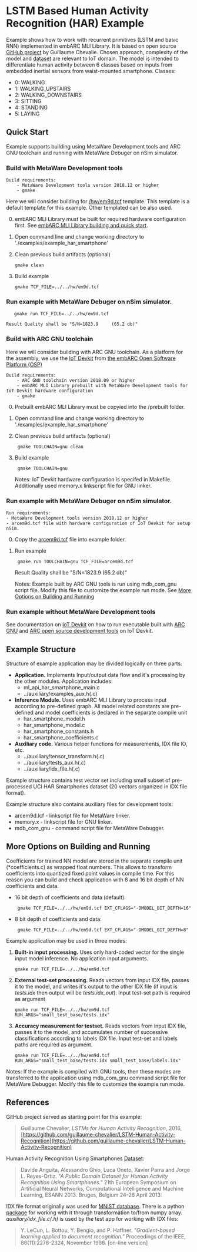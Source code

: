 LSTM Based Human Activity Recognition (HAR) Example  
==============================================
Example shows how to work with recurrent primitives (LSTM and basic RNN) implemented in embARC MLI Library. It is based on open source [GitHub project](https://github.com/guillaume-chevalier/LSTM-Human-Activity-Recognition) by Guillaume Chevalie. Chosen approach, complexity of the model and [dataset](https://archive.ics.uci.edu/ml/datasets/Human+Activity+Recognition+Using+Smartphones) are relevant to IoT domain. The model is intended to differentiate human activity between 6 classes based on inputs from embedded inertial sensors from waist-mounted smartphone. Classes:
 * 0: WALKING
 * 1: WALKING_UPSTAIRS
 * 2: WALKING_DOWNSTAIRS
 * 3: SITTING
 * 4: STANDING
 * 5: LAYING

Quick Start
--------------

Example supports building using MetaWare Development tools and ARC GNU toolchain and running with MetaWare Debuger on nSim simulator.

### Build with MetaWare Development tools

    Build requirements:
        - MetaWare Development tools version 2018.12 or higher
        - gmake

Here we will consider building for [/hw/em9d.tcf](/hw/em9d.tcf) template. This template is a default template for this example. Other templated can be also used. 

0. embARC MLI Library must be built for required hardware configuration first. See [embARC MLI Library building and quick start](/README.md#building-and-quick-start).

1. Open command line and change working directory to './examples/example_har_smartphone'

2. Clean previous build artifacts (optional)

       gmake clean

3. Build example 

       gmake TCF_FILE=../../hw/em9d.tcf 

### Run example with MetaWare Debuger on nSim simulator.

       gmake run TCF_FILE=../../hw/em9d.tcf

    Result Quality shall be "S/N=1823.9     (65.2 db)"

### Build with ARC GNU toolchain

Here we will consider building with ARC GNU toolchain. As a platform for the assembly, we use the [IoT Devkit](https://embarc.org/embarc_osp/doc/build/html/board/iotdk.html) from [the embARC Open Software Platform (OSP)](https://embarc.org/embarc_osp/doc/build/html/introduction/introduction.html#)

    Build requirements:
        - ARC GNU toolchain version 2018.09 or higher
        - embARC MLI Library prebuilt with MetaWare Development tools for IoT Devkit hardware configuration
        - gmake

0. Prebuilt embARC MLI Library  must be copyied into the /prebuilt folder.

1. Open command line and change working directory to './examples/example_har_smartphone'

2. Clean previous build artifacts (optional)

        gmake TOOLCHAIN=gnu clean

3. Build example

        gmake TOOLCHAIN=gnu

   Notes: IoT Devkit hardware configuration is specifed in Makefile. Additionally used memory.x linkscript file for GNU linker. 

### Run example with MetaWare Debuger on nSim simulator.

    Run requirements:
    - MetaWare Development tools version 2018.12 or higher
    - arcem9d.tcf file with hardware configuration of IoT Devkit for setup nSim.

0. Copy the [arcem9d.tcf](https://github.com/foss-for-synopsys-dwc-arc-processors/embarc_osp/blob/master/board/iotdk/configs/10/tcf/arcem9d.tcf) file into example folder.

1. Run example 

        gmake run TOOLCHAIN=gnu TCF_FILE=arcem9d.tcf

    Result Quality shall be "S/N=1823.9     (65.2 db)"

    Notes: Example built by ARC GNU tools is run using mdb_com_gnu script file. Modify this file to customize the example run mode. See [More Options on Building and Running](README.md#more-options-on-building-and-running)

### Run example without MetaWare Development tools

See documentation on [IoT Devkit](https://embarc.org/embarc_osp/doc/build/html/board/iotdk.html) on how to run executable built with [ARC GNU](https://embarc.org/toolchain/index.html) and [ARC open source development tools](https://embarc.org/embarc_osp/doc/build/html/index.html) on IoT Devkit.


Example Structure
--------------------
Structure of example application may be divided logically on three parts:

* **Application.** Implements Input/output data flow and it's processing by the other modules. Application includes:
   * ml_api_har_smartphone_main.c
   * ../auxiliary/examples_aux.h(.c)
* **Inference Module.** Uses embARC MLI Library to process input according to pre-defined graph. All model related constants are pre-defined and model coefficients is declared in the separate compile unit 
   * har_smartphone_model.h
   * har_smartphone_model.c
   * har_smartphone_constants.h
   * har_smartphone_coefficients.c
* **Auxiliary code.** Various helper functions for measurements, IDX file IO, etc.
   * ../auxiliary/tensor_transform.h(.c)
   * ../auxiliary/tests_aux.h(.c)
   * ../auxiliary/idx_file.h(.c)

Example structure contains test vector set including small subset of pre-processed UCI HAR Smartphones dataset (20 vectors organized in IDX file format).

Example structure also contains auxiliary files for development tools:
 * arcem9d.lcf - linkscript file for MetaWare linker.
 * memory.x    - linkscript file for GNU linker.
 * mdb_com_gnu - command script file for MetaWare Debugger.

More Options on Building and Running
---------------------------------------
Coefficients for trained NN model are stored in the separate compile unit (*coefficients.c) as wrapped float numbers. This allows to transform coefficients into quantized fixed point values in compile time.
For this reason you can build and check application with 8 and 16 bit depth of NN coefficients and data.

* 16 bit depth of coefficients and data (default):
 
       gmake TCF_FILE=../../hw/em9d.tcf EXT_CFLAGS="-DMODEL_BIT_DEPTH=16"

* 8 bit depth of coefficients and data:

       gmake TCF_FILE=../../hw/em9d.tcf EXT_CFLAGS="-DMODEL_BIT_DEPTH=8"

Example application may be used in three modes:
1. **Built-in input processing.** Uses only hard-coded vector for the single input model inference. 
No application input arguments.

       gmake run TCF_FILE=../../hw/em9d.tcf

2. **External test-set processing.** Reads vectors from input IDX file, passes it to the model, and writes it's output to the other IDX file (if input is *tests.idx* then output will be *tests.idx_out*). 
Input test-set path is required as argument

       gmake run TCF_FILE=../../hw/em9d.tcf RUN_ARGS="small_test_base/tests.idx"

3. **Accuracy measurement for testset.** Reads vectors from input IDX file, passes it to the model, and accumulates number of successive classifications according to labels IDX file. 
Input test-set and labels paths are required as argument.

       gmake run TCF_FILE=../../hw/em9d.tcf RUN_ARGS="small_test_base/tests.idx small_test_base/labels.idx"

Notes: If the example is compiled with GNU tools, then these modes are transferred to the application using mdb_com_gnu command script file for MetaWare Debugger.
       Modify this file to customize the example run mode.

References
----------------------------
GitHub project served as starting point for this example:
> Guillaume Chevalier, *LSTMs for Human Activity Recognition*, 2016,[https://github.com/guillaume-chevalier/LSTM-Human-Activity-Recognition](https://github.com/guillaume-chevalier/LSTM-Human-Activity-Recognition)

Human Activity Recognition Using Smartphones [Dataset](https://archive.ics.uci.edu/ml/datasets/Human+Activity+Recognition+Using+Smartphones):
> Davide Anguita, Alessandro Ghio, Luca Oneto, Xavier Parra and Jorge L. Reyes-Ortiz. *"A Public Domain Dataset for Human Activity Recognition Using Smartphones."* 21th European Symposium on Artificial Neural Networks, Computational Intelligence and Machine Learning, ESANN 2013. Bruges, Belgium 24-26 April 2013:

IDX file format originally was used for [MNIST database](http://yann.lecun.com/exdb/mnist/). There is a python [package](https://pypi.org/project/idx2numpy/) for working with it through transformation to/from numpy array. *auxiliary/idx_file.c(.h)* is used by the test app for working with IDX files:
> Y. LeCun, L. Bottou, Y. Bengio, and P. Haffner. *"Gradient-based learning applied to document recognition."* Proceedings of the IEEE, 86(11):2278-2324, November 1998. [on-line version]
